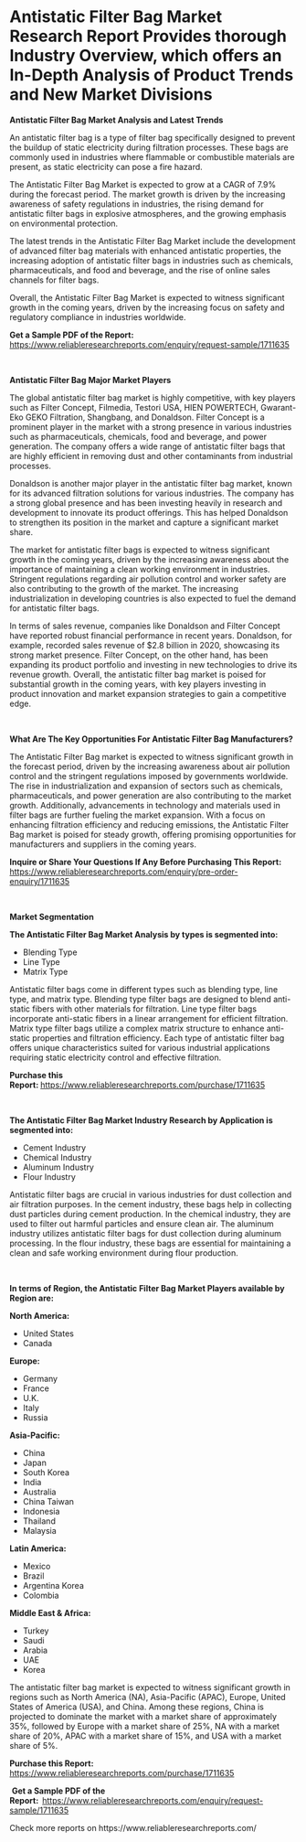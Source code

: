 <p><h1>Antistatic Filter Bag Market Research Report Provides thorough Industry Overview, which offers an In-Depth Analysis of Product Trends and New Market Divisions</h1></p><p><strong>Antistatic Filter Bag Market Analysis and Latest Trends</strong></p>
<p><p>An antistatic filter bag is a type of filter bag specifically designed to prevent the buildup of static electricity during filtration processes. These bags are commonly used in industries where flammable or combustible materials are present, as static electricity can pose a fire hazard.</p><p>The Antistatic Filter Bag Market is expected to grow at a CAGR of 7.9% during the forecast period. The market growth is driven by the increasing awareness of safety regulations in industries, the rising demand for antistatic filter bags in explosive atmospheres, and the growing emphasis on environmental protection.</p><p>The latest trends in the Antistatic Filter Bag Market include the development of advanced filter bag materials with enhanced antistatic properties, the increasing adoption of antistatic filter bags in industries such as chemicals, pharmaceuticals, and food and beverage, and the rise of online sales channels for filter bags.</p><p>Overall, the Antistatic Filter Bag Market is expected to witness significant growth in the coming years, driven by the increasing focus on safety and regulatory compliance in industries worldwide.</p></p>
<p><strong>Get a Sample PDF of the Report:&nbsp;</strong> <a href="https://www.reliableresearchreports.com/enquiry/request-sample/1711635">https://www.reliableresearchreports.com/enquiry/request-sample/1711635</a></p>
<p>&nbsp;</p>
<p><strong>Antistatic Filter Bag Major Market Players</strong></p>
<p><p>The global antistatic filter bag market is highly competitive, with key players such as Filter Concept, Filmedia, Testori USA, HIEN POWERTECH, Gwarant-Eko GEKO Filtration, Shangbang, and Donaldson. Filter Concept is a prominent player in the market with a strong presence in various industries such as pharmaceuticals, chemicals, food and beverage, and power generation. The company offers a wide range of antistatic filter bags that are highly efficient in removing dust and other contaminants from industrial processes.</p><p>Donaldson is another major player in the antistatic filter bag market, known for its advanced filtration solutions for various industries. The company has a strong global presence and has been investing heavily in research and development to innovate its product offerings. This has helped Donaldson to strengthen its position in the market and capture a significant market share.</p><p>The market for antistatic filter bags is expected to witness significant growth in the coming years, driven by the increasing awareness about the importance of maintaining a clean working environment in industries. Stringent regulations regarding air pollution control and worker safety are also contributing to the growth of the market. The increasing industrialization in developing countries is also expected to fuel the demand for antistatic filter bags.</p><p>In terms of sales revenue, companies like Donaldson and Filter Concept have reported robust financial performance in recent years. Donaldson, for example, recorded sales revenue of $2.8 billion in 2020, showcasing its strong market presence. Filter Concept, on the other hand, has been expanding its product portfolio and investing in new technologies to drive its revenue growth. Overall, the antistatic filter bag market is poised for substantial growth in the coming years, with key players investing in product innovation and market expansion strategies to gain a competitive edge.</p></p>
<p>&nbsp;</p>
<p><strong>What Are The Key Opportunities For Antistatic Filter Bag Manufacturers?</strong></p>
<p><p>The Antistatic Filter Bag market is expected to witness significant growth in the forecast period, driven by the increasing awareness about air pollution control and the stringent regulations imposed by governments worldwide. The rise in industrialization and expansion of sectors such as chemicals, pharmaceuticals, and power generation are also contributing to the market growth. Additionally, advancements in technology and materials used in filter bags are further fueling the market expansion. With a focus on enhancing filtration efficiency and reducing emissions, the Antistatic Filter Bag market is poised for steady growth, offering promising opportunities for manufacturers and suppliers in the coming years.</p></p>
<p><strong>Inquire or Share Your Questions If Any Before Purchasing This Report:</strong> <a href="https://www.reliableresearchreports.com/enquiry/pre-order-enquiry/1711635">https://www.reliableresearchreports.com/enquiry/pre-order-enquiry/1711635</a></p>
<p>&nbsp;</p>
<p><strong>Market Segmentation</strong></p>
<p><strong>The Antistatic Filter Bag Market Analysis by types is segmented into:</strong></p>
<p><ul><li>Blending Type</li><li>Line Type</li><li>Matrix Type</li></ul></p>
<p><p>Antistatic filter bags come in different types such as blending type, line type, and matrix type. Blending type filter bags are designed to blend anti-static fibers with other materials for filtration. Line type filter bags incorporate anti-static fibers in a linear arrangement for efficient filtration. Matrix type filter bags utilize a complex matrix structure to enhance anti-static properties and filtration efficiency. Each type of antistatic filter bag offers unique characteristics suited for various industrial applications requiring static electricity control and effective filtration.</p></p>
<p><strong>Purchase this Report:&nbsp;</strong><a href="https://www.reliableresearchreports.com/purchase/1711635">https://www.reliableresearchreports.com/purchase/1711635</a></p>
<p>&nbsp;</p>
<p><strong>The Antistatic Filter Bag Market Industry Research by Application is segmented into:</strong></p>
<p><ul><li>Cement Industry</li><li>Chemical Industry</li><li>Aluminum Industry</li><li>Flour Industry</li></ul></p>
<p><p>Antistatic filter bags are crucial in various industries for dust collection and air filtration purposes. In the cement industry, these bags help in collecting dust particles during cement production. In the chemical industry, they are used to filter out harmful particles and ensure clean air. The aluminum industry utilizes antistatic filter bags for dust collection during aluminum processing. In the flour industry, these bags are essential for maintaining a clean and safe working environment during flour production.</p></p>
<p>&nbsp;</p>
<p><strong>In terms of Region, the Antistatic Filter Bag Market Players available by Region are:</strong></p>
<p>
    <p> <strong> North America: </strong>
        <ul>
            <li>United States</li>
            <li>Canada</li>
        </ul>
        </p> 
    <p> <strong> Europe: </strong>
        <ul>
            <li>Germany</li>
            <li>France</li>
            <li>U.K.</li>
            <li>Italy</li>
            <li>Russia</li>
        </ul>
        </p> 
    <p> <strong> Asia-Pacific: </strong>
        <ul>
            <li>China</li>
            <li>Japan</li>
            <li>South Korea</li>
            <li>India</li>
            <li>Australia</li>
            <li>China Taiwan</li>
            <li>Indonesia</li>
            <li>Thailand</li>
            <li>Malaysia</li>
        </ul>
        </p> 
    <p> <strong> Latin America: </strong>
        <ul>
            <li>Mexico</li>
            <li>Brazil</li>
            <li>Argentina Korea</li>
            <li>Colombia</li>
        </ul>
        </p> 
    <p> <strong> Middle East & Africa: </strong>
        <ul>
            <li>Turkey</li>
            <li>Saudi</li>
            <li>Arabia</li>
            <li>UAE</li>
            <li>Korea</li>
        </ul>
    </p>
    </p>
<p><p>The antistatic filter bag market is expected to witness significant growth in regions such as North America (NA), Asia-Pacific (APAC), Europe, United States of America (USA), and China. Among these regions, China is projected to dominate the market with a market share of approximately 35%, followed by Europe with a market share of 25%, NA with a market share of 20%, APAC with a market share of 15%, and USA with a market share of 5%.</p></p>
<p><strong>Purchase this Report: </strong><a href="https://www.reliableresearchreports.com/purchase/1711635">https://www.reliableresearchreports.com/purchase/1711635</a></p>
<p>&nbsp;<strong>Get a Sample PDF of the Report:&nbsp;&nbsp;</strong><a href="https://www.reliableresearchreports.com/enquiry/request-sample/1711635">https://www.reliableresearchreports.com/enquiry/request-sample/1711635</a></p>
<p><strong></strong></p>
<p>Check more reports on https://www.reliableresearchreports.com/</p>